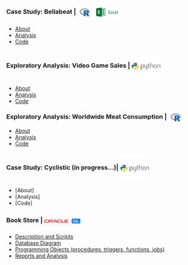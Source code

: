 ### Case Study: Bellabeat | <img align="center" src="logo/r.png" width="40px"> <img align="center" src="logo/excel.png" width="70px">
* [About](bellabeat/about.md)
* [Analysis](https://www.kaggle.com/artyomvp1/case-study-bellabeat)
* [Code](bellabeat/bellabeat.Rmd)


### Exploratory Analysis: Video Game Sales | <img align="center" src="logo/python.png" width="78px" >
* [About](video_game_sales/about.md)
* [Analysis](https://www.kaggle.com/artyomvp1/case-study-video-game-sales)
* [Code](video_game_sales/video_game_sales.ipynb)

### Exploratory Analysis: Worldwide Meat Consumption | <img align="center" src="logo/r.png" width="40px">
* [About](meat_consumption/about.md)
* [Analysis](https://www.kaggle.com/artyomvp1/exploratory-analysis-world-meat-consumption)
* [Code](meat_consumption/meat_consumption.Rmd)

### Case Study: Cyclistic (in progress...)| <img align="center" src="logo/python.png" width="78px" >
* [About]
* [Analysis]
* [Code]

### Book Store | <img align="center" src="logo/oracle.png" width="64px"> <img align="center" src="logo/sql.png" width="32px"> 
* [Description and Scripts](book_store/description.md)
* [Database Diagram](book_store/table_organization.pdf)
* [Programming Objects (procedures, triggers, functions, jobs)](book_store/programming_objects.pdf)
* [Reports and Analysis](book_store/reports.pdf)
